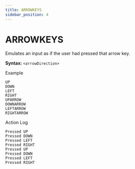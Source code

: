 ```yaml
---
title: ARROWKEYS
sidebar_position: 4
---
```


# ARROWKEYS
Emulates an input as if the user had pressed that arrow key.

**Syntax:** `<arrowDirection>`

Example
```
UP
DOWN
LEFT
RIGHT
UPARROW
DOWNARROW
LEFTARROW
RIGHTARROW
```

Action Log
```
Pressed UP
Pressed DOWN
Pressed LEFT
Pressed RIGHT
Pressed UP
Pressed DOWN
Pressed LEFT
Pressed RIGHT
```